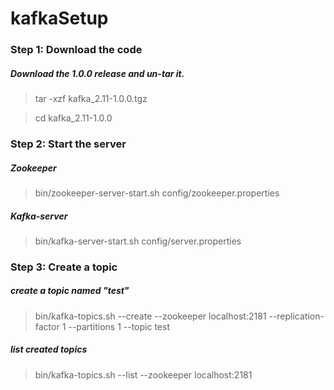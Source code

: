 # kafkaSetup

### Step 1: Download the code
 ##### Download the 1.0.0 release and un-tar it.
 > tar -xzf kafka_2.11-1.0.0.tgz
 
 > cd kafka_2.11-1.0.0
 
### Step 2: Start the server
  ##### Zookeeper
  > bin/zookeeper-server-start.sh config/zookeeper.properties
  ##### Kafka-server
  > bin/kafka-server-start.sh config/server.properties
  
### Step 3: Create a topic
 ##### create a topic named "test"
 > bin/kafka-topics.sh --create --zookeeper localhost:2181 --replication-factor 1 --partitions 1 --topic test
 ##### list created  topics
 > bin/kafka-topics.sh --list --zookeeper localhost:2181


  
